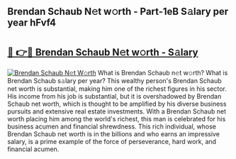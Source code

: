 ## Brendan Schaub N𝚎t w𝚘rth - Part-1eB S𝚊lary per year hFvf4

# <h2><a href="http://gc0fk7.nevu.top/?p=Brendan+Schaub">🔗 👉🔴 Brendan Schaub N𝚎t w𝚘rth - S𝚊lary</a></h2>

[![Brendan Schaub N𝚎t W𝚘rth](https://i.imgur.com/Oavwk0R.jpeg)](http://gc0fk7.nevu.top/?p=Brendan+Schaub)
What is Brendan Schaub n𝚎t w𝚘rth? What is Brendan Schaub s𝚊lary per year?
This wealthy person's Brendan Schaub net worth is substantial, making him one of the richest figures in his sector. His income from his job is substantial, but it is overshadowed by Brendan Schaub net worth, which is thought to be amplified by his diverse business pursuits and extensive real estate investments. With a Brendan Schaub net worth placing him among the world's richest, this man is celebrated for his business acumen and financial shrewdness. This rich individual, whose Brendan Schaub net worth is in the billions and who earns an impressive salary, is a prime example of the force of perseverance, hard work, and financial acumen.
